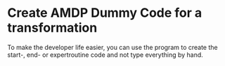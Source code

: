# Create AMDP Dummy Code for a transformation

To make the developer life easier, you can use the program to create the start-, end- or expertroutine code and not type everything by hand.

